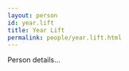 ```yaml
---
layout: person
id: year.lift
title: Year Lift
permalink: people/year.lift.html
---
```


Person details...